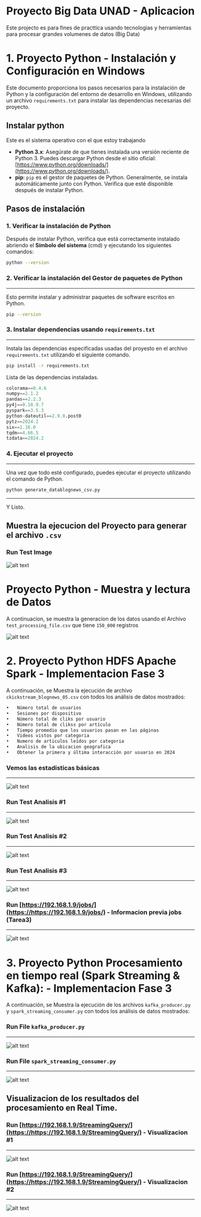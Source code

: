 # Proyecto Big Data UNAD - Aplicacion

Este projecto es para fines de practtica usando tecnologias y herramientas para procesar grandes volumenes de datos (Big Data)

# 1. Proyecto Python - Instalación y Configuración en Windows

Este documento proporciona los pasos necesarios para la instalación de Python y la configuración del entorno de desarrollo en Windows, utilizando un archivo `requirements.txt` para instalar las dependencias necesarias del proyecto.

## Instalar python
Este es el sistema operativo con el que estoy trabajando
- **Python 3.x**: Asegúrate de que tienes instalada una versión reciente de Python 3. Puedes descargar Python desde el sitio oficial: [https://www.python.org/downloads/](https://www.python.org/downloads/).
- **pip**: `pip` es el gestor de paquetes de Python. Generalmente, se instala automáticamente junto con Python. Verifica que esté disponible después de instalar Python.

## Pasos de instalación

### 1. Verificar la instalación de Python

Después de instalar Python, verifica que está correctamente instalado abriendo el **Símbolo del sistema** (cmd) y ejecutando los siguientes comandos:

```bash
python --version
```

### 2. Verificar la instalación del Gestor de paquetes de Python
---

Esto permite instalar y administrar paquetes de software escritos en Python.

```bash
pip --version
```

### 3. Instalar dependencias usando `requirements.txt`
---

 Instala las dependencias especificadas usadas del proyesto en el archivo `requirements.txt` utilizando el siguiente comando.

```bash
pip install -r requirements.txt
```

Lista de las dependencias instaladas.

```python
colorama==0.4.6
numpy==2.1.2
pandas==2.2.3
py4j==0.10.9.7
pyspark==3.5.3
python-dateutil==2.9.0.post0
pytz==2024.2
six==1.16.0
tqdm==4.66.5
tzdata==2024.2
```

### 4. Ejecutar el proyecto
---

Una vez que todo esté configurado, puedes ejecutar el proyecto utilizando el comando de Python.

```bash
python generate_datablognews_csv.py
```
---
Y Listo.

## Muestra la ejecucion del Proyecto para generar el archivo `.csv`

### Run Test Image
![alt text](https://github.com/pipe2015/project_bigdata_UNAD/blob/master/Images_project/03.png)

# Proyecto Python - Muestra y lectura de Datos

A continuacion, se muestra la generacion de los datos usando el Archivo `test_processing_file.csv` que tiene `150_000` registros

![alt text](https://github.com/pipe2015/project_bigdata_UNAD/blob/master/Images_project/05.png)

# 2. Proyecto Python HDFS Apache Spark - Implementacion Fase 3

A continuación, se Muestra la ejecución de archivo `ckickstream_blognews_05.csv`  con todos los análisis de datos mostrados:

```bash
•	Número total de usuarios
•	Sesiones por dispositivo
•	Número total de cliks por usuario
•	Número total de clikss por artículo
•	Tiempo promedio que los usuarios pasan en las páginas
•	Videos vistos por categoria
•	Numero de articulos leídos por categoria
•	Analisis de la ubicacion geografica
•	Obtener la primera y última interacción por usuario en 2024
```

### Vemos las estadisticas básicas
---
![alt text](https://github.com/pipe2015/project_bigdata_UNAD/blob/master/Images_project/05-1.png)


### Run Test Analisis #1
---
![alt text](https://github.com/pipe2015/project_bigdata_UNAD/blob/master/Images_project/06-2.png)


### Run Test Analisis #2
---
![alt text](https://github.com/pipe2015/project_bigdata_UNAD/blob/master/Images_project/07-3.png)


### Run Test Analisis #3
---
![alt text](https://github.com/pipe2015/project_bigdata_UNAD/blob/master/Images_project/08-4.png)

### Run [https://192.168.1.9/jobs/](https://https://192.168.1.9/jobs/) - Informacion previa jobs (Tarea3)
---
![alt text](https://github.com/pipe2015/project_bigdata_UNAD/blob/master/Images_project/17.png)

# 3. Proyecto Python Procesamiento en tiempo real (Spark Streaming & Kafka): - Implementacion Fase 3

A continuación, se Muestra la ejecución de los archivos `kafka_producer.py` y `spark_streaming_consumer.py` con todos los análisis de datos mostrados:

### Run File `kafka_producer.py`
---
![alt text](https://github.com/pipe2015/project_bigdata_UNAD/blob/master/Images_project/10.1.png)

### Run File `spark_streaming_consumer.py`
---
![alt text](https://github.com/pipe2015/project_bigdata_UNAD/blob/master/Images_project/11.2.png)

## Visualizacion de los resultados del procesamiento en Real Time.

### Run [https://192.168.1.9/StreamingQuery/](https://https://192.168.1.9/StreamingQuery/) - Visualizacion #1
---
![alt text](https://github.com/pipe2015/project_bigdata_UNAD/blob/master/Images_project/17.1.png)

### Run [https://192.168.1.9/StreamingQuery/](https://https://192.168.1.9/StreamingQuery/) - Visualizacion #2
---
![alt text](https://github.com/pipe2015/project_bigdata_UNAD/blob/master/Images_project/18.1.png)
